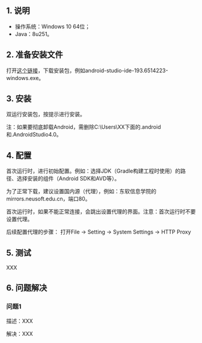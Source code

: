 ## 1. 说明

- 操作系统：Windows 10 64位；
- Java：8u251。

## 2. 准备安装文件

打开[这个链接](https://developer.android.google.cn/studio)，下载安装包，例如android-studio-ide-193.6514223-windows.exe。

## 3. 安装

双运行安装包，按提示进行安装。

注：如果要彻底卸载Android，需删除C:\Users\XX下面的.android和.AndroidStudio4.0。

## 4. 配置

首次运行时，进行初始配置。例如：选择JDK（Gradle构建工程时使用）的路径、选择安装的组件（Android SDK和AVD等）。

为了正常下载，建议设置国内源（代理），例如：东软信息学院的mirrors.neusoft.edu.cn，端口80。

首次运行时，如果不能正常连接，会跳出设置代理的界面。注意：首次运行时不要设置代理。

后续配置代理的步骤：
打开File -> Setting -> System Settings -> HTTP Proxy

## 5. 测试

XXX

## 6. 问题解决

### 问题1

描述：XXX

解决：XXX

